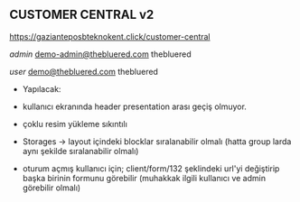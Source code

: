 ## CUSTOMER CENTRAL v2

https://gazianteposbteknokent.click/customer-central

*admin*
demo-admin@thebluered.com
thebluered

*user*
demo@thebluered.com
thebluered



* Yapılacak:
- kullanıcı ekranında header presentation arası geçiş olmuyor.
- çoklu resim yükleme sıkıntılı

- Storages -> layout içindeki blocklar sıralanabilir olmalı (hatta group larda aynı şekilde sıralanabilir olmalı)
- oturum açmış kullanıcı için; 
  client/form/132 şeklindeki url'yi değiştirip başka birinin formunu görebilir (muhakkak ilgili kullanıcı ve admin görebilir olmalı)